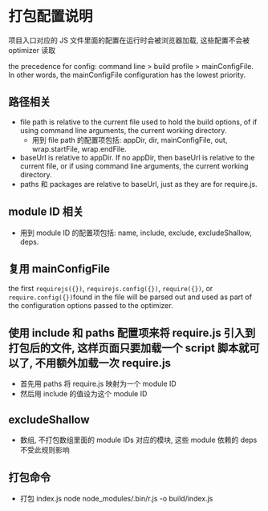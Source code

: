 # 打包配置说明

项目入口对应的 JS 文件里面的配置在运行时会被浏览器加载, 这些配置不会被 optimizer 读取

the precedence for config: command line > build profile > mainConfigFile. In other words, the mainConfigFile configuration has the lowest priority.

## 路径相关

- file path is relative to the current file used to hold the build options, of if using command line arguments, the current working directory.
    - 用到 file path 的配置项包括: appDir, dir, mainConfigFile, out, wrap.startFile, wrap.endFile.
- baseUrl is relative to appDir. If no appDir, then baseUrl is relative to the current file, or if using command line arguments, the current working directory.
- paths 和 packages are relative to baseUrl, just as they are for require.js.

## module ID 相关

- 用到 module ID 的配置项包括: name, include, exclude, excludeShallow, deps.

## 复用 mainConfigFile

the first `requirejs({})`, `requirejs.config({})`, `require({})`, or `require.config({})`found in the file will be parsed out and used as part of the configuration options passed to the optimizer.

## 使用 include 和 paths 配置项来将 require.js 引入到打包后的文件, 这样页面只要加载一个 script 脚本就可以了, 不用额外加载一次 require.js

- 首先用 paths 将 require.js 映射为一个 module ID
- 然后用 include 的值设为这个 module ID

## excludeShallow

- 数组, 不打包数组里面的 module IDs 对应的模块, 这些 module 依赖的 deps 不受此规则影响

## 打包命令

- 打包 index.js
node node_modules/.bin/r.js -o build/index.js

